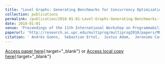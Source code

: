 ```yaml
---
title: "Level Graphs: Generating Benchmarks for Concurrency Optimizations in Compilers"
collection: publications
permalink: /publication/2018-01-01-Level-Graphs-Generating-Benchmarks-for-Concurrency-Optimizations-in-Compilers
date: 2018-01-01
venue: 'Proceedings of the 11th International Workshop on Programmability and Architectures for Heterogeneous Multicores (MULTIPROG&apos;2018), co-located with 13th International Conference on High-Performance and Embedded Architectures and Compilers (HiPEAC)'
paperurl: 'http://research.ac.upc.edu/multiprog/multiprog2018/papers/MULTIPROG-2018_Goens.pdf'
citation: ' Andrés Goens,  Sebastian Ertel,  Justus Adam,  Jeronimo Castrillon, &quot;Level Graphs: Generating Benchmarks for Concurrency Optimizations in Compilers.&quot; Proceedings of the 11th International Workshop on Programmability and Architectures for Heterogeneous Multicores (MULTIPROG&amp;apos;2018), co-located with 13th International Conference on High-Performance and Embedded Architectures and Compilers (HiPEAC), 2018.'
---
```

[Access paper here](http://research.ac.upc.edu/multiprog/multiprog2018/papers/MULTIPROG-2018_Goens.pdf){:target="_blank"}
or [Access local copy here](https://sertel.github.io/files/level_graphs_multiprog_2018.pdf){:target="_blank"}
